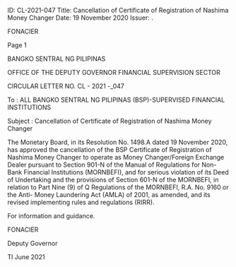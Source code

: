 ID: CL-2021-047
Title: Cancellation of Certificate of Registration of Nashima Money Changer
Date: 19 November 2020
Issuer: .

FONACIER

Page 1

BANGKO SENTRAL NG PILIPINAS

OFFICE OF THE DEPUTY GOVERNOR FINANCIAL SUPERVISION SECTOR

CIRCULAR LETTER NO. CL - 2021 -_047

To : ALL BANGKO SENTRAL NG PILIPINAS (BSP)-SUPERVISED FINANCIAL INSTITUTIONS

Subject : Cancellation of Certificate of Registration of Nashima Money Changer

The Monetary Board, in its Resolution No. 1498.A dated 19 November 2020, has approved the cancellation of the BSP Certificate of Registration of Nashima Money Changer to operate as Money Changer/Foreign Exchange Dealer pursuant to Section 901-N of the Manual of Regulations for Non-Bank Financial Institutions (MORNBEFI), and for serious violation of its Deed of Undertaking and the provisions of Section 601-N of the MORNBEFI, in relation to Part Nine (9) of Q Regulations of the MORNBEFI, R.A. No. 9160 or the Anti- Money Laundering Act (AMLA) of 2001, as amended, and its revised implementing rules and regulations (RIRR).

For information and guidance.

FONACIER

Deputy Governor

Tl June 2021